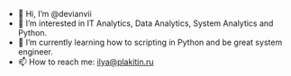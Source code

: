 - 👋 Hi, I’m @devianvii
- 👀 I’m interested in IT Analytics, Data Analytics, System Analytics and Python.
- 🌱 I’m currently learning how to scripting in Python and be great system engineer.
- 📫 How to reach me: ilya@plakitin.ru

<!---
devianvii/devianvii is a ✨ special ✨ repository because its `README.md` (this file) appears on your GitHub profile.
You can click the Preview link to take a look at your changes.
--->
